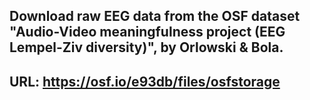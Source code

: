 ## Download raw EEG data from the OSF dataset "Audio-Video meaningfulness project (EEG Lempel-Ziv diversity)", by Orlowski & Bola.

## URL: https://osf.io/e93db/files/osfstorage
